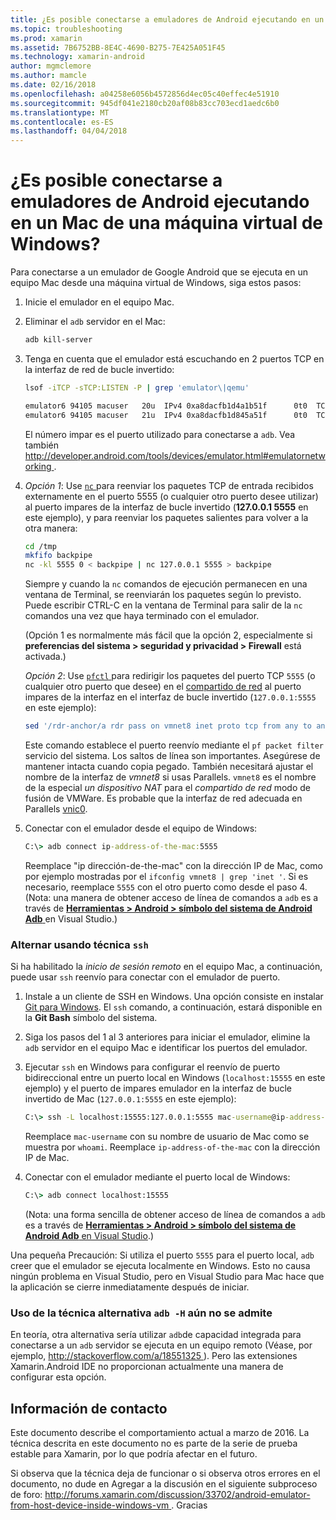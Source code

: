 ```yaml
---
title: ¿Es posible conectarse a emuladores de Android ejecutando en un Mac de una máquina virtual de Windows?
ms.topic: troubleshooting
ms.prod: xamarin
ms.assetid: 7B6752BB-8E4C-4690-B275-7E425A051F45
ms.technology: xamarin-android
author: mgmclemore
ms.author: mamcle
ms.date: 02/16/2018
ms.openlocfilehash: a04258e6056b4572856d4ec05c40effec4e51910
ms.sourcegitcommit: 945df041e2180cb20af08b83cc703ecd1aedc6b0
ms.translationtype: MT
ms.contentlocale: es-ES
ms.lasthandoff: 04/04/2018
---
```

# <a name="is-it-possible-to-connect-to-android-emulators-running-on-a-mac-from-a-windows-vm"></a>¿Es posible conectarse a emuladores de Android ejecutando en un Mac de una máquina virtual de Windows?

Para conectarse a un emulador de Google Android que se ejecuta en un equipo Mac desde una máquina virtual de Windows, siga estos pasos:

1.  Inicie el emulador en el equipo Mac.

2.  Eliminar el `adb` servidor en el Mac:

    ```bash
    adb kill-server
    ```

3.  Tenga en cuenta que el emulador está escuchando en 2 puertos TCP en la interfaz de red de bucle invertido:

    ```bash
    lsof -iTCP -sTCP:LISTEN -P | grep 'emulator\|qemu'

    emulator6 94105 macuser   20u  IPv4 0xa8dacfb1d4a1b51f      0t0  TCP localhost:5555 (LISTEN)
    emulator6 94105 macuser   21u  IPv4 0xa8dacfb1d845a51f      0t0  TCP localhost:5554 (LISTEN)
    ```

    El número impar es el puerto utilizado para conectarse a `adb`. Vea también [ http://developer.android.com/tools/devices/emulator.html#emulatornetworking ](http://developer.android.com/tools/devices/emulator.html#emulatornetworking).

4.  _Opción 1_: Use [ `nc` ](https://developer.apple.com/library/mac/documentation/Darwin/Reference/ManPages/man1/nc.1.html) para reenviar los paquetes TCP de entrada recibidos externamente en el puerto 5555 (o cualquier otro puerto desee utilizar) al puerto impares de la interfaz de bucle invertido (**127.0.0.1 5555** en este ejemplo), y para reenviar los paquetes salientes para volver a la otra manera:

    ```bash
    cd /tmp
    mkfifo backpipe
    nc -kl 5555 0 < backpipe | nc 127.0.0.1 5555 > backpipe
    ```

    Siempre y cuando la `nc` comandos de ejecución permanecen en una ventana de Terminal, se reenviarán los paquetes según lo previsto. Puede escribir CTRL-C en la ventana de Terminal para salir de la `nc` comandos una vez que haya terminado con el emulador.

    (Opción 1 es normalmente más fácil que la opción 2, especialmente si **preferencias del sistema > seguridad y privacidad > Firewall** está activada.) 

    _Opción 2_: Use [ `pfctl` ](https://developer.apple.com/library/mac/documentation/Darwin/Reference/ManPages/man8/pfctl.8.html) para redirigir los paquetes del puerto TCP `5555` (o cualquier otro puerto que desee) en el [compartido de red](http://kb.parallels.com/en/4948) al puerto impares de la interfaz en el interfaz de bucle invertido (`127.0.0.1:5555` en este ejemplo):

    ```bash
    sed '/rdr-anchor/a rdr pass on vmnet8 inet proto tcp from any to any port 5555 -> 127.0.0.1 port 5555' /etc/pf.conf | sudo pfctl -ef -
    ```

    Este comando establece el puerto reenvío mediante el `pf packet filter` servicio del sistema. Los saltos de línea son importantes. Asegúrese de mantener intacta cuando copia pegado. También necesitará ajustar el nombre de la interfaz de *vmnet8* si usas Parallels. `vmnet8` es el nombre de la especial *un dispositivo NAT* para el *compartido de red* modo de fusión de VMWare. Es probable que la interfaz de red adecuada en Parallels [vnic0](http://download.parallels.com/doc/psbm/en/Parallels_Server_Bare_Metal_Users_Guide/29258.htm).

5.  Conectar con el emulador desde el equipo de Windows:

    ```cmd
    C:\> adb connect ip-address-of-the-mac:5555
    ```

    Reemplace "ip dirección-de-the-mac" con la dirección IP de Mac, como por ejemplo mostradas por el `ifconfig vmnet8 | grep 'inet '`. Si es necesario, reemplace `5555` con el otro puerto como desde el paso 4\. (Nota: una manera de obtener acceso de línea de comandos a `adb` es a través de [ **Herramientas > Android > símbolo del sistema de Android Adb** ](~/cross-platform/troubleshooting/questions/version-logs.md#adb-logcat) en Visual Studio.)

### <a name="alternate-technique-using-ssh"></a>Alternar usando técnica `ssh`

Si ha habilitado la _inicio de sesión remoto_ en el equipo Mac, a continuación, puede usar `ssh` reenvío para conectar con el emulador de puerto.

1.  Instale a un cliente de SSH en Windows. Una opción consiste en instalar [Git para Windows](https://git-for-windows.github.io/). El `ssh` comando, a continuación, estará disponible en la **Git Bash** símbolo del sistema.

2.  Siga los pasos del 1 al 3 anteriores para iniciar el emulador, elimine la `adb` servidor en el equipo Mac e identificar los puertos del emulador.

3.  Ejecutar `ssh` en Windows para configurar el reenvío de puerto bidireccional entre un puerto local en Windows (`localhost:15555` en este ejemplo) y el puerto de impares emulador en la interfaz de bucle invertido de Mac (`127.0.0.1:5555` en este ejemplo):

    ```cmd 
    C:\> ssh -L localhost:15555:127.0.0.1:5555 mac-username@ip-address-of-the-mac
    ```

    Reemplace `mac-username` con su nombre de usuario de Mac como se muestra por `whoami`. Reemplace `ip-address-of-the-mac` con la dirección IP de Mac.

4.  Conectar con el emulador mediante el puerto local de Windows:

    ```cmd
    C:\> adb connect localhost:15555
    ```

    (Nota: una forma sencilla de obtener acceso de línea de comandos a `adb` es a través de [ **Herramientas > Android > símbolo del sistema de Android Adb** en Visual Studio](~/cross-platform/troubleshooting/questions/version-logs.md#adb-logcat).)

Una pequeña Precaución: Si utiliza el puerto `5555` para el puerto local, `adb` creer que el emulador se ejecuta localmente en Windows. Esto no causa ningún problema en Visual Studio, pero en Visual Studio para Mac hace que la aplicación se cierre inmediatamente después de iniciar.

### <a name="alternate-technique-using-adb--h-is-not-yet-supported"></a>Uso de la técnica alternativa `adb -H` aún no se admite

En teoría, otra alternativa sería utilizar `adb`de capacidad integrada para conectarse a un `adb` servidor se ejecuta en un equipo remoto (Véase, por ejemplo, [ http://stackoverflow.com/a/18551325 ](http://stackoverflow.com/a/18551325)).
Pero las extensiones Xamarin.Android IDE no proporcionan actualmente una manera de configurar esta opción.

## <a name="contact-information"></a>Información de contacto

Este documento describe el comportamiento actual a marzo de 2016. La técnica descrita en este documento no es parte de la serie de prueba estable para Xamarin, por lo que podría afectar en el futuro.

Si observa que la técnica deja de funcionar o si observa otros errores en el documento, no dude en Agregar a la discusión en el siguiente subproceso de foro: [ http://forums.xamarin.com/discussion/33702/android-emulator-from-host-device-inside-windows-vm ](http://forums.xamarin.com/discussion/33702/android-emulator-from-host-device-inside-windows-vm).
Gracias


